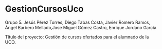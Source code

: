 # GestionCursosUco
Grupo 5. Jesús Pérez Torres, Diego Tabas Costa, Javier Romero  Ramos, Ángel Barbero Mellado,Jose Miguel Gómez Castro, Enrique Jordano García. 

Título del proyecto: Gestión de cursos ofertados para el alumnado de la UCO.
